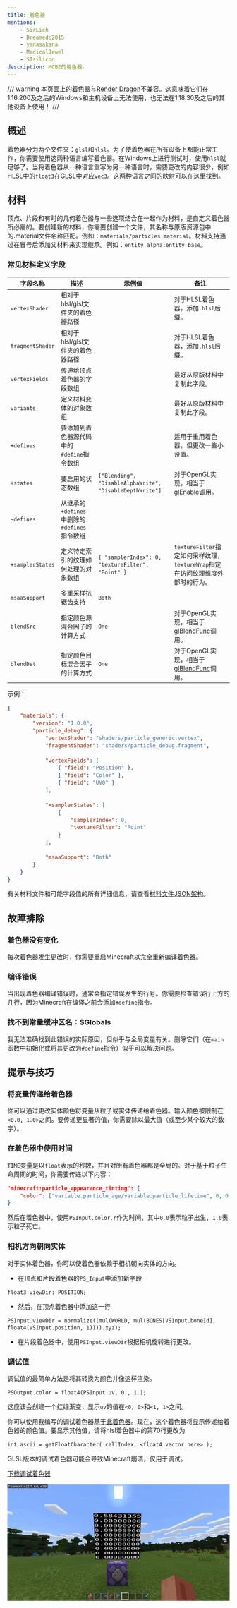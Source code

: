 ```yaml
---
title: 着色器
mentions:
    - SirLich
    - Dreamedc2015
    - yanasakana
    - MedicalJewel
    - SIsilicon
description: MCBE的着色器。
---
```


/// warning
本页面上的着色器与[Render Dragon](https://help.minecraft.net/hc/en-us/articles/360052771272-About-the-1-16-200-Update-for-Windows-10-)不兼容。这意味着它们在1.16.200及之后的Windows和主机设备上无法使用，也无法在1.18.30及之后的其他设备上使用！
///

## 概述

着色器分为两个文件夹：`glsl`和`hlsl`。为了使着色器在所有设备上都能正常工作，你需要使用这两种语言编写着色器。在Windows上进行测试时，使用`hlsl`就足够了。当将着色器从一种语言重写为另一种语言时，需要更改的内容很少，例如HLSL中的`float3`在GLSL中对应`vec3`。这两种语言之间的映射可以在[这里](https://anteru.net/blog/2016/mapping-between-HLSL-and-GLSL/)找到。

## 材料

顶点、片段和有时的几何着色器与一些选项结合在一起作为材料，是自定义着色器所必需的。要创建新的材料，你需要创建一个文件，其名称与原版资源包中的.material文件名称匹配。例如：`materials/particles.material`。材料支持通过在冒号后添加父材料来实现继承。例如：`entity_alpha:entity_base`。

### 常见材料定义字段

| **字段名称**     | **描述**                                                         | **示例值**                                              | **备注**                                                                                                                                         |
|------------------|------------------------------------------------------------------|--------------------------------------------------------|---------------------------------------------------------------------------------------------------------------------------------------------------|
| `vertexShader`   | 相对于hlsl/glsl文件夹的着色器路径                               |                                                        | 对于HLSL着色器，添加`.hlsl`后缀。                                                                                                             |
| `fragmentShader` | 相对于hlsl/glsl文件夹的着色器路径                               |                                                        | 对于HLSL着色器，添加`.hlsl`后缀。                                                                                                             |
| `vertexFields`   | 传递给顶点着色器的字段数组                                       |                                                        | 最好从原版材料中复制此字段。                                                                                                                   |
| `variants`       | 定义材料变体的对象数组                                           |                                                        | 最好从原版材料中复制此字段。                                                                                                                   |
| `+defines`       | 要添加到着色器源代码中的`#define`指令数组                       |                                                        | 适用于重用着色器，但更改一些小设置。                                                                                                           |
| `+states`        | 要启用的状态数组                                                 | `["Blending", "DisableAlphaWrite", "DisableDepthWrite"]` | 对于OpenGL实现，相当于[glEnable](https://www.khronos.org/registry/OpenGL-Refpages/gl2.1/xhtml/glEnable.xml)调用。                          |
| `-defines`       | 从继承的`+defines`中删除的`#defines`指令数组                   |                                                        |                                                                                                                                                   |
| `+samplerStates` | 定义特定索引的纹理如何处理的对象数组                             | `{ "samplerIndex": 0, "textureFilter": "Point" }`    | `textureFilter`指定如何采样纹理，`textureWrap`指定在访问纹理维度外部时的行为。                                                               |
| `msaaSupport`    | 多重采样抗锯齿支持                                               | `Both`                                                 |                                                                                                                                                   |
| `blendSrc`       | 指定颜色源混合因子的计算方式                                     | `One`                                                  | 对于OpenGL实现，相当于[glBlendFunc](https://www.khronos.org/registry/OpenGL-Refpages/gl4/html/glBlendFunc.xhtml)调用。                     |
| `blendDst`       | 指定颜色目标混合因子的计算方式                                   | `One`                                                  | 对于OpenGL实现，相当于[glBlendFunc](https://www.khronos.org/registry/OpenGL-Refpages/gl4/html/glBlendFunc.xhtml)调用。                     |

示例：

```json title=""
{
	"materials": {
		"version": "1.0.0",
		"particle_debug": {
			"vertexShader": "shaders/particle_generic.vertex",
			"fragmentShader": "shaders/particle_debug.fragment",

			"vertexFields": [
				{ "field": "Position" },
				{ "field": "Color" },
				{ "field": "UV0" }
			],

			"+samplerStates": [
				{
					"samplerIndex": 0,
					"textureFilter": "Point"
				}
			],

			"msaaSupport": "Both"
		}
	}
}
```

有关材料文件和可能字段值的所有详细信息，请查看[材料文件JSON架构](https://github.com/stirante/bedrock-shader-schema/blob/master/materials.schema.json)。

## 故障排除

### 着色器没有变化

每次着色器发生更改时，你需要重启Minecraft以完全重新编译着色器。

### 编译错误

当出现着色器编译错误时，通常会指定错误发生的行号。你需要检查错误行上方的几行，因为Minecraft在编译之前会添加`#define`指令。

### 找不到常量缓冲区名：$Globals

我无法准确找到此错误的实际原因，但似乎与全局变量有关。删除它们（在`main`函数中初始化或将其更改为`#define`指令）似乎可以解决问题。

## 提示与技巧

### 将变量传递给着色器

你可以通过更改实体颜色将变量从粒子或实体传递给着色器。输入颜色被限制在`<0.0, 1.0>`之间。要传递更显著的值，你需要除以最大值（或至少某个较大的数字）。

### 在着色器中使用时间

`TIME`变量是以`float`表示的秒数，并且对所有着色器都是全局的。对于基于粒子生命周期的时间，你需要传递以下内容：

```json title=""
"minecraft:particle_appearance_tinting": {
    "color": ["variable.particle_age/variable.particle_lifetime", 0, 0, 1]
}
```

然后在着色器中，使用`PSInput.color.r`作为时间，其中`0.0`表示粒子出生，`1.0`表示粒子死亡。

### 相机方向朝向实体

对于实体着色器，你可以使着色器依赖于相机朝向实体的方向。

- 在顶点和片段着色器的`PS_Input`中添加新字段

``` title=""
float3 viewDir: POSITION;
```

- 然后，在顶点着色器中添加这一行

``` title=""
PSInput.viewDir = normalize((mul(WORLD, mul(BONES[VSInput.boneId], float4(VSInput.position, 1)))).xyz);
```

- 在片段着色器中，使用`PSInput.viewDir`根据相机旋转进行更改。

### 调试值

调试值的最简单方法是将其转换为颜色并像这样渲染。

``` title=""
PSOutput.color = float4(PSInput.uv, 0., 1.);
```

这应该会创建一个红绿渐变，显示`uv`的值在`<0, 0>`和`<1, 1>`之间。

你可以使用我编写的调试着色器[基于此着色器](http://mew.cx/drawtext/drawtext)。现在，这个着色器将显示传递给着色器的颜色值。要显示其他值，请将hlsl着色器中的第70行更改为

``` title=""
int ascii = getFloatCharacter( cellIndex, <float4 vector here> );
```

GLSL版本的调试着色器可能会导致Minecraft崩溃，仅用于调试。

[下载调试着色器](http://files.stirante.com/debugShader.zip)

![](../assets/images/knowledge/shaders/debugShader.gif)